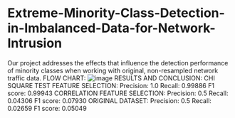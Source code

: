 # Extreme-Minority-Class-Detection-in-Imbalanced-Data-for-Network-Intrusion
Our project addresses the effects that influence the detection performance of minority classes when working with original, non-resampled network traffic data. 
FLOW CHART: 
![image](https://github.com/NAVYAKALASV/Extreme-Minority-Class-Detection-in-Imbalanced-Data-for-Network-Intrusion/assets/103262413/99ec0dbc-3986-4aa3-a94c-62f69136693a)
RESULTS AND CONCLUSION: 
CHI SQUARE TEST FEATURE SELECTION: 
Precision: 1.0 
Recall: 0.99886 
F1 score: 0.99943 
CORRELATION FEATURE SELECTION: 
Precision: 0.5 
Recall: 0.04306 
F1 score: 0.07930 
ORIGINAL DATASET:
Precision: 0.5
Recall: 0.02659
F1 score: 0.05049

